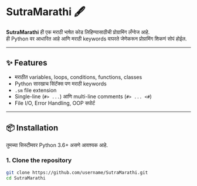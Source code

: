 # SutraMarathi 🖋️

**SutraMarathi** ही एक मराठी भाषेत कोड लिहिण्यासाठीची प्रोग्रामिंग लँग्वेज आहे.  
ही Python वर आधारित आहे आणि मराठी keywords वापरते जेणेकरून प्रोग्रामिंग शिकणं सोपं होईल.

---

## ✨ Features
- मराठीत variables, loops, conditions, functions, classes
- Python सारखाच सिंटॅक्स पण मराठी keywords
- `.sm` file extension
- Single-line (`#> ...`) आणि multi-line comments (`#> ... <#`)
- File I/O, Error Handling, OOP सपोर्ट

---

## 📦 Installation
तुमच्या सिस्टीमवर Python 3.6+ असणे आवश्यक आहे.

### 1. Clone the repository
```bash
git clone https://github.com/username/SutraMarathi.git
cd SutraMarathi
